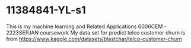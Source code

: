 # 11384841-YL-s1
This is my machine learning and Related Applications 6006CEM - 2223SEPJAN  coursework
My data set for predict telco customer churn is from https://www.kaggle.com/datasets/blastchar/telco-customer-churn
